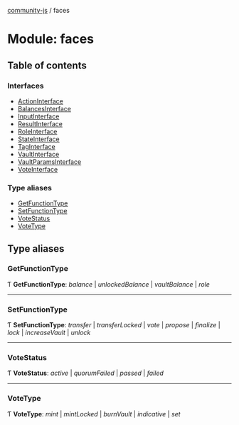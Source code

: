 [community-js](../README.md) / faces

# Module: faces

## Table of contents

### Interfaces

- [ActionInterface](../interfaces/faces.actioninterface.md)
- [BalancesInterface](../interfaces/faces.balancesinterface.md)
- [InputInterface](../interfaces/faces.inputinterface.md)
- [ResultInterface](../interfaces/faces.resultinterface.md)
- [RoleInterface](../interfaces/faces.roleinterface.md)
- [StateInterface](../interfaces/faces.stateinterface.md)
- [TagInterface](../interfaces/faces.taginterface.md)
- [VaultInterface](../interfaces/faces.vaultinterface.md)
- [VaultParamsInterface](../interfaces/faces.vaultparamsinterface.md)
- [VoteInterface](../interfaces/faces.voteinterface.md)

### Type aliases

- [GetFunctionType](faces.md#getfunctiontype)
- [SetFunctionType](faces.md#setfunctiontype)
- [VoteStatus](faces.md#votestatus)
- [VoteType](faces.md#votetype)

## Type aliases

### GetFunctionType

Ƭ **GetFunctionType**: *balance* \| *unlockedBalance* \| *vaultBalance* \| *role*

___

### SetFunctionType

Ƭ **SetFunctionType**: *transfer* \| *transferLocked* \| *vote* \| *propose* \| *finalize* \| *lock* \| *increaseVault* \| *unlock*

___

### VoteStatus

Ƭ **VoteStatus**: *active* \| *quorumFailed* \| *passed* \| *failed*

___

### VoteType

Ƭ **VoteType**: *mint* \| *mintLocked* \| *burnVault* \| *indicative* \| *set*
